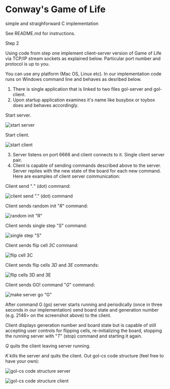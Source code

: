 # Conway's Game of Life
simple and straighforward C implementation

See README.md for instructions.

Step 2

Using code from step one implement client-server version of Game of Life via TCP/IP stream sockets
as explained below. Particular port number and protocol is up to you.

You can use any platform (Mac OS, Linux etc).
In our implementation code runs on Windows command line and behaves as desribed below.

1. There is single application that is linked to two files gol-server and gol-client.
2. Upon startup application examines it's name like busybox or toybox does and behaves accordingly.

Start server.

![start server](https://raw.githubusercontent.com/leo-zspace/cgol.public/master/cs/1.gol-server.png)

Start client.

![start client](https://raw.githubusercontent.com/leo-zspace/cgol.public/master/cs/2.gol-client.png)

3. Server listens on port 6666 and client connects to it. Single client server pair.
4. Client is capable of sending commands described above to the server. 
   Server replies with the new state of the board for each new command.
   Here are examples of client server communication:

Client send "*.*" (dot) command:

![client send "*.*" (dot) command](https://raw.githubusercontent.com/leo-zspace/cgol.public/master/cs/3.gol-client-send-request-dot-command.png)

Client sends random init "*R*" command:

![random init "*R*"](https://raw.githubusercontent.com/leo-zspace/cgol.public/master/cs/4.gol-client-send-random-init-R-command.png)

Client sends single step "*S*" command:

![single step "*S*"](https://raw.githubusercontent.com/leo-zspace/cgol.public/master/cs/5.gol-client-send-step-S-command.png)

Client sends flip cell *3C* command:

![flip cell *3C*](https://raw.githubusercontent.com/leo-zspace/cgol.public/master/cs/6.gol-client-send-flip-3C-command.png)

Client sends flip cells *3D* and *3E* commands:

![flip cells *3D* and *3E*](https://raw.githubusercontent.com/leo-zspace/cgol.public/master/cs/7.gol-client-send-flip-3D-3E-commands.png)

Client sends GO! command "*G*" command:

![make server go "*G*"](https://raw.githubusercontent.com/leo-zspace/cgol.public/master/cs/8.gol-client-send-go-G-command.png)

After command G (go) server starts running and periodically (once in three seconds in our implementation) send 
board state and generation number (e.g. 2146> on the screenshot above) to the client.

Client displays generation number and board state but is capable of still accepting user controls for flipping cells, 
re-initializing the board, stopping the running server with "*T*" (stop) command and starting it again.

*Q* quits the client leaving server running.

*K* kills the server and quits the client.
Out gol-cs code structure (feel free to have your own):

![gol-cs code structure server](https://raw.githubusercontent.com/leo-zspace/cgol.public/master/cs/gol-server.png)

![gol-cs code structure client](https://raw.githubusercontent.com/leo-zspace/cgol.public/master/cs/gol-client.png)


